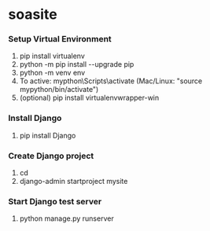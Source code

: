 # soasite

### Setup Virtual Environment  
1. pip install virtualenv  
2. python -m pip install --upgrade pip  
3. python -m venv env  
4. To active: mypthon\Scripts\activate (Mac/Linux: "source mypython/bin/activate")  
5. (optional) pip install virtualenvwrapper-win

### Install Django
1. pip install Django

### Create Django project
1. cd <project folder>
2. django-admin startproject mysite
  
### Start Django test server
1. python manage.py runserver
